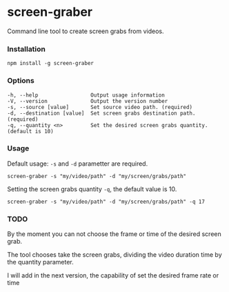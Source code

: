 # screen-graber

Command line tool to create screen grabs from videos.

### Installation

```
npm install -g screen-graber
```

### Options
```
-h, --help                 Output usage information
-V, --version              Output the version number
-s, --source [value]       Set source video path. (required)
-d, --destination [value]  Set screen grabs destination path. (required)
-q, --quantity <n>         Set the desired screen grabs quantity. (default is 10)
```

### Usage
Default usage: ```-s``` and ```-d``` parametter are required.
```
screen-graber -s "my/video/path" -d "my/screen/grabs/path"
```

Setting the screen grabs quantity ```-q```, the default value is 10.
```
screen-graber -s "my/video/path" -d "my/screen/grabs/path" -q 17
```

### TODO
By the moment you can not choose the frame or time of the desired screen grab.

The tool chooses take the screen grabs, dividing the video duration time by the quantity parameter.

I will add in the next version, the capability of set the desired frame rate or time



